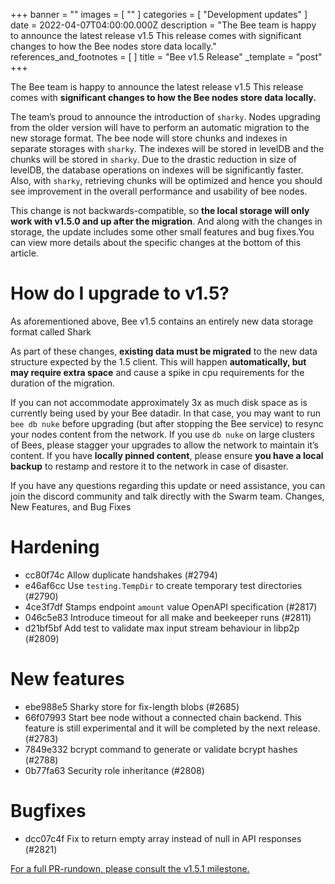 +++
banner = ""
images = [ "" ]
categories = [ "Development updates" ]
date = 2022-04-07T04:00:00.000Z
description = "The Bee team is happy to announce the latest release v1.5 This release comes with significant changes to how the Bee nodes store data locally."
references_and_footnotes = [ ]
title = "Bee v1.5 Release"
_template = "post"
+++

The Bee team is happy to announce the latest release v1.5 This release comes with **significant changes to how the Bee nodes store data locally.**

The team’s proud to announce the introduction of `sharky`. Nodes upgrading from the older version will have to perform an automatic migration to the new storage format. The bee node will store chunks and indexes in separate storages with `sharky`. The indexes will be stored in levelDB and the chunks will be stored in `sharky`. Due to the drastic reduction in size of levelDB, the database operations on indexes will be significantly faster. Also, with `sharky`, retrieving chunks will be optimized and hence you should see improvement in the overall performance and usability of bee nodes.

This change is not backwards-compatible, so **the local storage will only work with v1.5.0 and up after the migration**. And along with the changes in storage, the update includes some other small features and bug fixes.You can view more details about the specific changes at the bottom of this article.

# How do I upgrade to v1.5?

As aforementioned above, Bee v1.5 contains an entirely new data storage format called Shark

As part of these changes, **existing data must be migrated** to the new data structure expected by the 1.5 client. This will happen **automatically, but may require extra space** and cause a spike in cpu requirements for the duration of the migration.

If you can not accommodate approximately 3x as much disk space as is currently being used by your Bee datadir. In that case, you may want to run `bee db nuke` before upgrading (but after stopping the Bee service) to resync your nodes content from the network. If you use `db nuke` on large clusters of Bees, please stagger your upgrades to allow the network to maintain it’s content. If you have **locally pinned content**, please ensure **you have a local backup** to restamp and restore it to the network in case of disaster.

If you have any questions regarding this update or need assistance, you can join the discord community and talk directly with the Swarm team.
Changes, New Features, and Bug Fixes

# Hardening

- cc80f74c Allow duplicate handshakes (#2794)
- e46af6cc Use `testing.TempDir` to create temporary test directories (#2790)
- 4ce3f7df Stamps endpoint `amount` value OpenAPI specification (#2817)
- 046c5e83 Introduce timeout for all make and beekeeper runs (#2811)
- d21bf5bf Add test to validate max input stream behaviour in libp2p (#2809)

# New features

- ebe988e5 Sharky store for fix-length blobs (#2685)
- 66f07993 Start bee node without a connected chain backend. This feature is still experimental and it will be completed by the next release. (#2783)
- 7849e332 bcrypt command to generate or validate bcrypt hashes (#2788)
- 0b77fa63 Security role inheritance (#2808)

# Bugfixes

- dcc07c4f Fix to return empty array instead of null in API responses (#2821)

[For a full PR-rundown, please consult the v1.5.1 milestone.](https://github.com/ethersphere/bee/releases/tag/v1.5.1)
